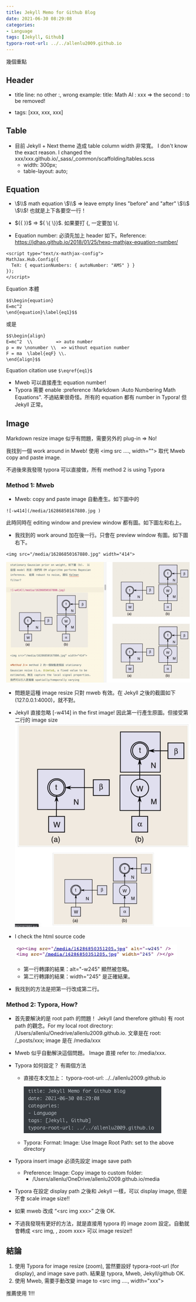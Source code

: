 ```yaml
---
title: Jekyll Memo for Github Blog
date: 2021-06-30 08:29:08
categories:
- Language
tags: [Jekyll, Github]
typora-root-url: ../../allenlu2009.github.io
---
```


幾個重點

## Header
* title line:  no other :,  wrong example:  title: Math AI : xxx => the second : to be removed!

* tags: [xxx, xxx, xxx]

## Table
* 目前 Jekyll + Next theme 造成 table column width 非常寬。 I don't know the exact reason.  I changed the xxx/xxx.github.io/_sass/_common/scaffolding/tables.scss
    * width: 300px;
    * table-layout: auto; 

## Equation

* \\$\\$ math equation \\$\\$ => leave empty lines "before" and "after" \\$\\$ \\$\\$! 也就是上下各要空一行！

* \$\{\{ \}\}\$  => \$\{ \\{ \\}\}\$.  如果要打 {, 一定要加 \\{. 

* Equation number:  必須先加上 header 如下。Reference: https://jdhao.github.io/2018/01/25/hexo-mathjax-equation-number/

```
<script type="text/x-mathjax-config">
MathJax.Hub.Config({
  TeX: { equationNumbers: { autoNumber: "AMS" } }
});
</script>
```

Equation 本體
```
$$\begin{equation}
E=mc^2
\end{equation}\label{eq1}$$
```
或是
```
$$\begin{align}
E=mc^2  \\         => auto number 
p = mv \nonumber \\  => without equation number
F = ma  \label{eqF} \\.  
\end{align}$$
```

Equation citation use `$\eqref{eq1}$`

* Mweb 可以直接產生 equation number!
* Typora 需要 enable :preference :Markdown :Auto Numbering Math Equations".  不過結果很奇怪。所有的 equation 都有 number in Typora!  但 Jekyll 正常。 


## Image
Markdown resize image 似乎有問題，需要另外的 plug-in => No!

我找到一個 work around in Mweb!  使用 <img src ...., width=""> 取代 Mweb copy and paste image.

不過後來我發現 typora 可以直接做，所有 method 2 is using Typora

### Method 1: Mweb

* Mweb: copy and paste image 自動產生。如下圖中的
```
![-w414](/media/16286850167880.jpg )
```
此時同時在 editing window and preview window 都有圖。如下圖左和右上。
* 我找到的 work around 加在後一行。只會在 preview window 有圖。如下圖右下。
```
<img src="/media/16286850167880.jpg" width="414">
```

![-w993](/media/16289455797795.jpg)


* 問題是這種 image resize 只對 mweb 有效。在 Jekyll 之後的截圖如下 (127.0.0.1:4000)，就不對。
*  Jekyll 直接忽略 [-w414] in the first image! 因此第一行產生原圖。但接受第二行的 image size
![](/media/16289465237748.jpg)


* I check the html source code

    ![](/media/16289463211491.jpg)

    * 第一行轉譯的結果：alt="-w245" 顯然被忽略。
    * 第二行轉譯的結果：width="245" 是正確結果。 
* 我找到的方法是把第一行改成第二行。

### Method 2: Typora, How? 

* 首先要解決的是 root path 的問題！ Jekyll (and therefore github) 有 root path 的觀念。For my local root directory:  /Users/allenlu/Onedrive/allenlu2009.github.io.   文章是在 root: /_posts/xxx;  image 是在 /media/xxx

* Mweb 似乎自動解決這個問題。 Image 直接 refer to:  /media/xxx.

* Typora 如何設定？ 有兩個方法

  * 直接在本文加上： typora-root-url: ../../allenlu2009.github.io

    ![image-20210814233107185](/media/image-20210814233107185.png)

  * Typora: Format: Image: Use Image Root Path: set to the above directory 

* Typora insert image 必須先設定 image save path

  * Preference: Image: Copy image to custom folder: 
    * /Users/allenlu/OneDrive/allenlu2009.github.io/media

* Typora 在設定 display path 之後和 Jekyll 一樣，可以 display image, 但是不會 scale image size!!

* 如果 mweb 改成 “\<src img xxx\>”  之後 OK.

* 不過我發現有更好的方法，就是直接用 typora 的 image zoom 設定。自動就會轉成 <src img,  , zoom xxx> 可以 image resize!!



## 結論

1. 使用 Typora for image resize (zoom), 當然要設好 typora-root-url (for display), and image save path.  結果是 typora, Mweb, Jekyll/github OK.
2. 使用 Mweb,  需要手動改變 image to <src img ...., width="xxx">

推薦使用 1!!!